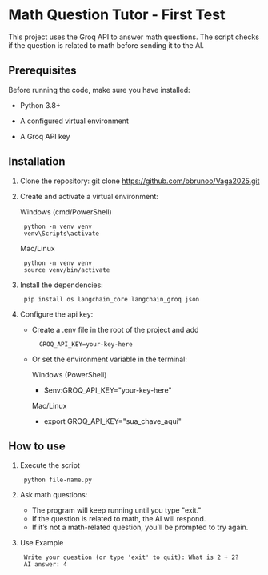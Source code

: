 # Math Question Tutor - First Test

This project uses the Groq API to answer math questions. The script checks if the question is related to math before sending it to the AI.

## Prerequisites

Before running the code, make sure you have installed:

- Python 3.8+

- A configured virtual environment

- A Groq API key

## Installation

1. Clone the repository:
    git clone https://github.com/bbrunoo/Vaga2025.git

2. Create and activate a virtual environment:
    
    Windows (cmd/PowerShell)

        python -m venv venv
        venv\Scripts\activate

    Mac/Linux

        python -m venv venv
        source venv/bin/activate

3. Install the dependencies:

        pip install os langchain_core langchain_groq json

4. Configure the api key:
    - Create a .env file in the root of the project and add

            GROQ_API_KEY=your-key-here

    - Or set the environment variable in the terminal:
    
        Windows (PowerShell)
        - $env:GROQ_API_KEY="your-key-here"

        Mac/Linux
        - export GROQ_API_KEY="sua_chave_aqui"

## How to use

1. Execute the script

        python file-name.py

2. Ask math questions:
    - The program will keep running until you type "exit."
    - If the question is related to math, the AI will respond.
    - If it’s not a math-related question, you’ll be prompted to try again.

3. Use Example

        Write your question (or type 'exit' to quit): What is 2 + 2?
        AI answer: 4